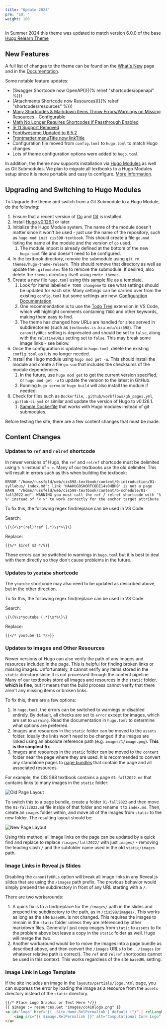 ```yaml
---
title: "Update 2024"
pre: "10. "
weight: 100
---
```


In Summer 2024 this theme was updated to match version 6.0.0 of the base [Hugo Relearn Theme](https://github.com/McShelby/hugo-theme-relearn/releases/tag/6.0.0)

## New Features

A full list of changes to the theme can be found on the [What's New](https://mcshelby.github.io/hugo-theme-relearn/basics/migration/index.html) page and in the [Documentation](https://mcshelby.github.io/hugo-theme-relearn/basics/history/index.html).

Some notable feature updates:

* [Swagger Shortcode now OpenAPI]({{% relref "shortcodes/openapi" %}})
* [Attachments Shortcode now Resources]({{% relref "shortcodes/resources" %}})
* [Many Shortcodes & Markdown Items Throw Errors/Warnings on Missing Resources - Configurable](https://mcshelby.github.io/hugo-theme-relearn/basics/migration/index.html#600)
* [Math No Longer Requires Shortcodes if Passthrough Enabled](https://mcshelby.github.io/hugo-theme-relearn/shortcodes/math/index.html#passthrough-configuration)
* [IE 11 Support Removed](https://mcshelby.github.io/hugo-theme-relearn/basics/migration/index.html#600)
* [FontAwesome Updated to 6.5.2](https://mcshelby.github.io/hugo-theme-relearn/basics/migration/index.html#600)
* [Frontmatter menuTitle now linkTitle](https://mcshelby.github.io/hugo-theme-relearn/basics/migration/index.html#600)
* Configuration file moved from `config.toml` to `hugo.toml` to match Hugo changes
* Lots of theme configuration options were added to `hugo.toml`

In addition, the theme now supports installation via [Hugo Modules](https://gohugo.io/hugo-modules/use-modules/) as well as Git Submodules. We plan to migrate all textbooks to a Hugo Modules setup since it is more portable and easy to configure.  [More Information](https://mcshelby.github.io/hugo-theme-relearn/basics/installation/index.html).

## Upgrading and Switching to Hugo Modules

To Upgrade the theme and switch from a Git Submodule to a Hugo Module, do the following:

1. Ensure that a recent version of [Go](https://go.dev/dl/) and [Git](https://git-scm.com/downloads/) is installed.
2. Install [Hugo v0.126.1](https://github.com/gohugoio/hugo/releases) or later. 
3. Initialize the Hugo Module system. The name of the module doesn't matter since it won't be used - just use the name of the repository, such as `hugo mod init cis598-textbook`. This should create a file `go.mod` listing the name of the module and the version of `go` used. 
    1. The module import is already defined at the bottom of the new `hugo.toml` file and doesn't need to be configured.
4. In the textbook directory, remove the submodule using `git rm themes/hugo-theme-relearn`. This should remove that directory as well as update the `.gitmodules` file to remove the submodule. If desired, also delete the `themes` directory itself using `rmdir themes`.  
5. Create a new file `hugo.toml` using this [sample file](https://github.com/ksu-cs-textbooks/hugo-theme-relearn/blob/main/hugo.toml.sample) as a template.
    1. Look for items labelled `# TODO changeme` to see what settings should be updated for each site. Many settings can be carried over from the existing `config.toml` but some settings are new. [Configuration Documentation](https://mcshelby.github.io/hugo-theme-relearn/basics/configuration/index.html).
    2. One recommendation is to use the [Todo Tree](https://marketplace.visualstudio.com/items?itemName=Gruntfuggly.todo-tree) extension in VS Code, which will highlight comments containing `TODO` and other keywords, making them easy to find. 
    3. The theme has changed how URLs are handled for sites served in subdirectories (such as `textbooks.cs.ksu.edu/cis598`). The `canonifyURLs` setting is deprecated and should be set to `false`, along with the `relativeURLs` setting set to `false`. This may break some image links - see below.
6. Once the configuration is updated in `hugo.toml`, delete the existing `config.toml` as it is no longer needed. 
7. Install the Hugo module using `hugo mod get -u`. This should install the module and create a file `go.sum` that includes the checksums of the module dependencies.
    1. In the future, use `hugo mod get` to get the current version specified, or `hugo mod get -u` to update the version to the latest in GitHub. 
    2. Running `hugo serve` or `hugo build` will also install the module if needed.
8. Check for files such as `Dockerfile`, `.github/workflows/gh_pages.yml`, `.gitlab-ci.yml` or similar and update the version of Hugo to v0.126.1.
    1. [Sample Dockerfile](https://github.com/russfeld/ksucs-hugo/blob/master/Dockerfile) that works with Hugo modules instead of git submodules.

Before testing the site, there are a few content changes that must be made.

## Content Changes

### Updates to `ref` and `relref` shortcode

In newer versions of Hugo, the `ref` and `relref` shortcode must be delimited using `% %` instead of `< >`. Many of our textbooks use the old delimiter. This will result in errors such as this when building the textbook:

```
ERROR "/home/russfeld/web/cis598-textbook/content/0-introduction/01-syllabus/_index.md": link 'HAAHUGOSHORTCODE14s0HBHB' is not a page
WARN  "/home/russfeld/web/cis598-textbook/content/b-schedule/01-fall2022.md": WARNING you must call the ref / relref shortcode with '% %' instead of '< >' to work correctly for the anchor target attribute
```

To fix this, the following regex find/replace can be used in VS Code:

Search:

```
\{\{<\s*(rel)?ref (.*)\s*>\}\}

```

Replace:

```
{{%/* $1ref $2 */%}}
```

These errors can be switched to warnings in `hugo.toml` but it is best to deal with them directly so they don't cause problems in the future.

### Updates to `youtube` shortcode

The `youtube` shortcode may also need to be updated as described above, but in the other direction. 

To fix this, the following regex find/replace can be used in VS Code:

Search:

```
\{\{%\s*youtube (.*)\s*%\}\}

```

Replace:

```
{{</* youtube $1 */>}}
```

### Updates to Images and Other Resources

Newer versions of Hugo can also verify the path of any images and resources included in the page. This is helpful for finding broken links or missing images. Unfortunately, it cannot verify any items stored in the `static` directory since it is not processed through the content pipeline. Many of our textbooks store all images and resources in the `static` folder, **which is fine**, but it means that the build process cannot verify that there aren't any missing items or broken links.

To fix this, there are a few options:

1. In `hugo.toml`, the errors can be switched to warnings or disabled entirely. By default, all checks are set to `error` except for images, which are set to `warning`. Read the documentation in `hugo.toml` to determine what options are preferred.
2. Images and resources in the `static` folder can be moved to the `assets` folder. Ideally the links won't need to be changed if the images are linked using an absolute reference path (e.g. `images/1/image.png`). **This is the simplest fix**
3. Images and resources in the `static` folder can be moved to the `content` folder near the page where they are used. It is recommended to convert any standalone pages to [page bundles](https://gohugo.io/content-management/page-bundles/) that contain the page and all associated resources.

For example, the CIS 598 textbook contains a page `01-fall2022.md` that contains links to many images in the `static` folder:

![Old Page Layout](images/oldlayout.png)

To switch this to a page bundle, create a folder `01-fall2022` and then move the `01-fall2022.md` file inside of that folder and rename it to `index.md`. Then, create an `images` folder within, and move all of the images from `static` to the new folder. The resulting layout should be:

![New Page Layout](images/newlayout.png)

Using this method, all image links on the page can be updated by a quick find and replace to replace `/images/fall2022/` with just `images/` - removing the leading slash `/` and the subfolder name used in the old `static/images` path. 

### Image Links in Reveal.js Slides

Disabling the `canonifyURLs` option will break all image links in any Reveal.js slides that are using the `/images` path prefix. The previous behavior would simply prepend the subdirectory in front of any URL starting with a `/`. 

There are two workarounds:

1. A quick fix is to a find/replace for the `/images/` path in the slides and prepend the subdirectory to the path, as in `/cis598/images/`. This works as long as the site `baseURL` is not changed. This requires the images to remain in the `static` folder unless they are referenced by other markdown files. Generally I just copy images from `static` to `assets` to fix the problem above but leave a copy in the `static` folder as well. Hugo will merge the two. 
2. Another workaround would be to move the images into a page bundle as described above, and then convert the `/images` URLs to be `../images` (or whatever relative path is correct). The `ref` and `relref` shortcodes cannot be used in this context. This works regardless of the site `baseURL` setting.

### Image Link in Logo Template

If the site includes an image in the `layouts/partials/logo.html` page, you can suppress the error by loading the image as a resource from the `assets` directory instead of the `static` directory.

```md
{{/* Place Logo Graphic or Text Here */}}
{{ $image := resources.Get "images/cc410logo.png" }}
<a id="logo" href="{{ .Site.Home.RelPermalink | default ("/" | relLangURL) }}">
    <img src="{{ $image.RelPermalink }}" alt="Computational Core Logo" style="width: 100%">
</a>
```

